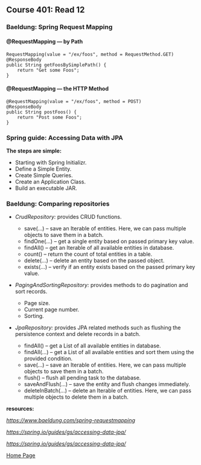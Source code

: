 ## **Course 401: Read 12**


### **Baeldung: Spring Request Mapping**
#### @RequestMapping — by Path

    RequestMapping(value = "/ex/foos", method = RequestMethod.GET)
    @ResponseBody
    public String getFoosBySimplePath() {
        return "Get some Foos";
    }

#### @RequestMapping — the HTTP Method

    @RequestMapping(value = "/ex/foos", method = POST)
    @ResponseBody
    public String postFoos() {
        return "Post some Foos";
    }


### **Spring guide: Accessing Data with JPA**
**The steps are simple:**
+ Starting with Spring Initializr.
+ Define a Simple Entity.
+ Create Simple Queries.
+ Create an Application Class.
+ Build an executable JAR.


### **Baeldung: Comparing repositories**
+ *CrudRepository:* provides CRUD functions.
    + save(…) – save an Iterable of entities. Here, we can pass multiple objects to save them in a batch.
    + findOne(…) – get a single entity based on passed primary key value.
    + findAll() – get an Iterable of all available entities in database.
    + count() – return the count of total entities in a table.
    + delete(…) – delete an entity based on the passed object.
    + exists(…) – verify if an entity exists based on the passed primary key value.

+ *PagingAndSortingRepository:* provides methods to do pagination and sort records.
    + Page size.
    + Current page number.
    + Sorting.

+ *JpaRepository:* provides JPA related methods such as flushing the persistence context and delete records in a batch.
    + findAll() – get a List of all available entities in database.
    + findAll(…) – get a List of all available entities and sort them using the provided condition.
    + save(…) – save an Iterable of entities. Here, we can pass multiple objects to save them in a batch.
    + flush() – flush all pending task to the database.
    + saveAndFlush(…) – save the entity and flush changes immediately.
    + deleteInBatch(…) – delete an Iterable of entities. Here, we can pass multiple objects to delete them in a batch.


**resources:** 

*https://www.baeldung.com/spring-requestmapping*

*https://spring.io/guides/gs/accessing-data-jpa/*

*https://spring.io/guides/gs/accessing-data-jpa/*




[Home Page](../README.md)
